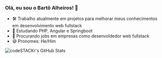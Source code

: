 ### Olá, eu sou o Bartô Alheiros! 👋
- 🛠 Trabalho atualmente em projetos para melhorar meus conhecimentos em desenvolvimento web fullstack
- 🌱 Estudando PHP, Angular e Springboot
- 👯 Procurando jobs em empresas como desenvoldedor web fullstack
- 😄 Pronomes: He/Him

<img align="left" alt="codeSTACKr's GitHub Stats" src="https://readme-stats-eight-pink.vercel.app/api?username=bartoalheiros&show_icons=true&hide_border=false&title_color=ff652f&icon_color=FFE400&bg_color=09131B&text_color=ffffff&border_color=0c1a25" />
